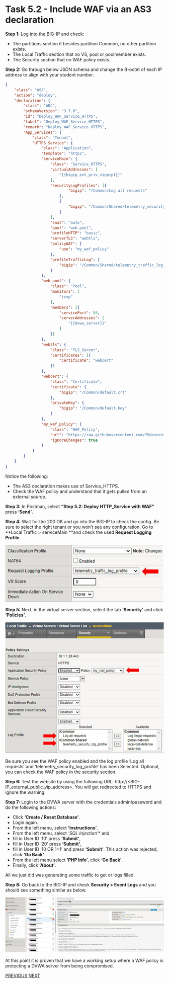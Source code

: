 # Task 5.2 - Include WAF via an AS3 declaration

**Step 1:** Log into the BIG-IP and check:
 - The partitions section if besides partition Common, no other partition exists.
 - The Local Traffic section that no VS, pool or poolmember exists.
 - The Security section that no WAF policy exists.

**Step 2:** Go through below JSON schema and change the B-octet of each IP address to align with your student number.

```json
{
    "class": "AS3",
    "action": "deploy",
    "declaration": {
        "class": "ADC",
        "schemaVersion": "3.7.0",
        "id": "Deploy_WAF_Service_HTTPS",
        "label": "Deploy_WAF_Service_HTTPS",
        "remark": "Deploy_WAF_Service_HTTPS",
        "App_Services": {
            "class": "Tenant",
            "HTTPS_Service": {
                "class": "Application",
                "template": "https",
                "serviceMain": {
                    "class": "Service_HTTPS",
                    "virtualAddresses": [
                        "{{bigip_ext_priv_vippip1}}"
                    ],
                    "securityLogProfiles": [{
                            "bigip": "/Common/Log all requests"
                        },
                        {
                            "bigip": "/Common/Shared/telemetry_security_log_profile"
                        }
                    ],
                    "snat": "auto",
                    "pool": "web-pool",
                    "profileHTTP": "basic",
                    "serverTLS": "webtls",
                    "policyWAF": {
                        "use": "my_waf_policy"
                    },
                    "profileTrafficLog": {
                        "bigip": "/Common/Shared/telemetry_traffic_log_profile"
                    }
                },
                "web-pool": {
                    "class": "Pool",
                    "monitors": [
                        "icmp"
                    ],
                    "members": [{
                        "servicePort": 80,
                        "serverAddresses": [
                            "{{dvwa_server}}"
                        ]
                    }]
                },
                "webtls": {
                    "class": "TLS_Server",
                    "certificates": [{
                        "certificate": "webcert"
                    }]
                },
                "webcert": {
                    "class": "Certificate",
                    "certificate": {
                        "bigip": "/Common/default.crt"
                    },
                    "privateKey": {
                        "bigip": "/Common/default.key"
                    }
                },
                "my_waf_policy": {
                    "class": "WAF_Policy",
                    "url": "https://raw.githubusercontent.com/f5devcentral/f5-asm-policy-templates/master/owasp_ready_template/owasp-no-auto-tune-v1.1.xml",
                    "ignoreChanges": true
                }
            }
        }
    }
}
```

Notice the following:
 - The AS3 declaration makes use of Service_HTTPS.
 - Check the WAF policy and understand that it gets pulled from an external source.

**Step 3:** In Postman, select **“Step 5.2: Deploy HTTP_Service with WAF”** press **‘Send’**.

**Step 4:** Wait for the 200 OK and go into the BIG-IP to check the config.
Be sure to select the right tenant or you won’t see any configuration.
Go to **Local Traffic > serviceMain **and check the used **Request Logging Profile**.

![](../png/module5/task5_2_p1.png)


**Step 5:** Next, in the virtual server section, select the tab **‘Security’** and click **‘Policies’**.

![](../png/module5/task5_2_p2.png)

Be sure you see the WAF policy enabled and the log profile ‘Log all requests’ and ‘telemetry_security_log_profile’ has been Selected. Optional, you can check the WAF policy in the security section.

**Step 6:** Test the website by using the following URL: http://<BIG-IP_external_public_vip_address>. You will get redirected to HTTPS and ignore the warning.

**Step 7:** Login to the DVWA server with the credentials admin/password and do the following actions:

 - Click **‘Create / Reset Database’**.
 - Login again.
 - From the left menu, select **‘Instructions’**.
 - From the left menu, select *‘SQL Injection’** and 
 - fill in User ID ‘10’ press **‘Submit’**,
 - fill in User ID ‘20’ press **‘Submit’**,
 - fill in User ID ‘10 OR 1=1’ and press **‘Submit’**. This action was rejected, click **‘Go Back’**
 - From the left menu select **‘PHP Info’**, click **‘Go Back’**.
 - Finally, click **‘About’**.

All we just did was generating some traffic to get or logs filled.

**Step 8:** Go back to the BIG-IP and check **Security > Event Logs** and you should see something similar as below.

![](../png/module5/task5_2_p3.png)

At this point it is proven that we have a working setup where a WAF policy is protecting a DVWA server from being compromised. 

[PREVIOUS](task5_1.md)      [NEXT](task5_3.md)